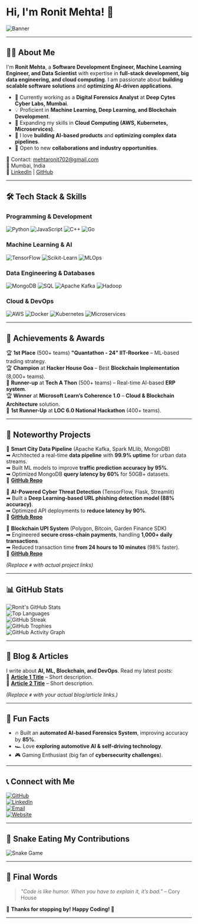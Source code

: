 <!-- =====================================================================
     Hi, I'm Ronit! 👋
     Welcome to my personal GitHub profile.
     This README showcases my professional journey, skills, projects, 
     achievements, and contributions dynamically.
     ===================================================================== -->

# Hi, I'm Ronit Mehta! 🚀  

![Banner](https://raw.githubusercontent.com/durgeshsamariya/awesome-github-profile-readme-templates/master/templates/Art/banner.png)

---

## **🧑‍💻 About Me**
I'm **Ronit Mehta**, a **Software Development Engineer, Machine Learning Engineer, and Data Scientist** with expertise in **full-stack development, big data engineering, and cloud computing**. I am passionate about **building scalable software solutions** and **optimizing AI-driven applications**.

- 🎯 Currently working as a **Digital Forensics Analyst** at **Deep Cytes Cyber Labs, Mumbai**.
- 💡 Proficient in **Machine Learning, Deep Learning, and Blockchain Development**.
- 🌱 Expanding my skills in **Cloud Computing (AWS, Kubernetes, Microservices)**.
- 🚀 I love **building AI-based products** and **optimizing complex data pipelines**.
- 💼 Open to new **collaborations and industry opportunities**.

📧 Contact: [mehtaronit702@gmail.com](mailto:mehtaronit702@gmail.com)  
📍 Mumbai, India  
🔗 [LinkedIn](https://linkedin.com/in/ronitmehta26) | [GitHub](https://github.com/Ronit26Mehta)

---

## **🛠️ Tech Stack & Skills**
### **Programming & Development**
![Python](https://img.shields.io/badge/Python-3776AB?style=flat-square&logo=python)
![JavaScript](https://img.shields.io/badge/JavaScript-F7DF1E?style=flat-square&logo=javascript)
![C++](https://img.shields.io/badge/C++-00599C?style=flat-square&logo=c%2B%2B)
![Go](https://img.shields.io/badge/Go-00ADD8?style=flat-square&logo=go)

### **Machine Learning & AI**
![TensorFlow](https://img.shields.io/badge/TensorFlow-FF6F00?style=flat-square&logo=tensorflow)
![Scikit-Learn](https://img.shields.io/badge/Scikit_Learn-F7931E?style=flat-square&logo=scikit-learn)
![MLOps](https://img.shields.io/badge/MLOps-0078D6?style=flat-square&logo=azure-devops)

### **Data Engineering & Databases**
![MongoDB](https://img.shields.io/badge/MongoDB-4EA94B?style=flat-square&logo=mongodb)
![SQL](https://img.shields.io/badge/SQL-4479A1?style=flat-square&logo=mysql)
![Apache Kafka](https://img.shields.io/badge/Kafka-231F20?style=flat-square&logo=apache-kafka)
![Hadoop](https://img.shields.io/badge/Hadoop-66CCFF?style=flat-square&logo=apache-hadoop)

### **Cloud & DevOps**
![AWS](https://img.shields.io/badge/AWS-232F3E?style=flat-square&logo=amazon-aws)
![Docker](https://img.shields.io/badge/Docker-2496ED?style=flat-square&logo=docker)
![Kubernetes](https://img.shields.io/badge/Kubernetes-326CE5?style=flat-square&logo=kubernetes)
![Microservices](https://img.shields.io/badge/Microservices-FF5733?style=flat-square&logo=linux)

---

## **🌟 Achievements & Awards**
🏆 **1st Place** (500+ teams) **"Quantathon - 24" IIT-Roorkee** – ML-based trading strategy.  
🏆 **Champion** at **Hacker House Goa** – Best **Blockchain Implementation** (8,000+ teams).  
🥈 **Runner-up** at **Tech A Thon** (500+ teams) – Real-time AI-based **ERP system**.  
🏆 **Winner** at **Microsoft Learn’s Coherence 1.0** – **Cloud & Blockchain Architecture** solution.  
🥈 **1st Runner-Up** at **LOC 6.0 National Hackathon** (400+ teams).  

---

## **🚀 Noteworthy Projects**
🔹 **Smart City Data Pipeline** (Apache Kafka, Spark MLlib, MongoDB)  
➡ Architected a real-time **data pipeline** with **99.9% uptime** for urban data streams.  
➡ Built ML models to improve **traffic prediction accuracy by 95%**.  
➡ Optimized MongoDB **query latency by 60%** for 50GB+ datasets.  
📌 **[GitHub Repo](#)**  

🔹 **AI-Powered Cyber Threat Detection** (TensorFlow, Flask, Streamlit)  
➡ Built a **Deep Learning-based URL phishing detection model (88% accuracy)**.  
➡ Optimized API deployments to **reduce latency by 90%**.  
📌 **[GitHub Repo](#)**  

🔹 **Blockchain UPI System** (Polygon, Bitcoin, Garden Finance SDK)  
➡ Engineered **secure cross-chain payments**, handling **1,000+ daily transactions**.  
➡ Reduced transaction time **from 24 hours to 10 minutes** (98% faster).  
📌 **[GitHub Repo](#)**  

*(Replace `#` with actual project links)*  

---

## **📊 GitHub Stats**
![Ronit's GitHub Stats](https://github-readme-stats.vercel.app/api?username=Ronit26Mehta&show_icons=true&theme=radical)  
![Top Languages](https://github-readme-stats.vercel.app/api/top-langs/?username=Ronit26Mehta&layout=compact&theme=radical)  
![GitHub Streak](https://github-readme-streak-stats.herokuapp.com/?user=Ronit26Mehta&theme=radical)  
![GitHub Trophies](https://github-profile-trophy.vercel.app/?username=Ronit26Mehta&theme=radical&margin-w=15)  
![GitHub Activity Graph](https://github-readme-activity-graph.vercel.app/graph?username=Ronit26Mehta&theme=react-dark)  

---

## **📢 Blog & Articles**
I write about **AI, ML, Blockchain, and DevOps**. Read my latest posts:  
📝 **[Article 1 Title](#)** – Short description.  
📝 **[Article 2 Title](#)** – Short description.  

*(Replace `#` with your actual blog/article links.)*

---

## **🎯 Fun Facts**
- 🔥 Built an **automated AI-based Forensics System**, improving accuracy by **85%**.  
- 🏎️ Love **exploring automotive AI & self-driving technology**.  
- 🎮 Gaming Enthusiast (big fan of **cybersecurity challenges**).  

---

## **📞 Connect with Me**
[![GitHub](https://img.shields.io/badge/GitHub-Ronit26Mehta-181717?style=for-the-badge&logo=github)](https://github.com/Ronit26Mehta)  
[![LinkedIn](https://img.shields.io/badge/LinkedIn-Connect-blue?style=for-the-badge&logo=linkedin)](https://linkedin.com/in/ronitmehta26)  
[![Email](https://img.shields.io/badge/Email-Contact-orange?style=for-the-badge&logo=gmail)](mailto:mehtaronit702@gmail.com)  
[![Website](https://img.shields.io/badge/Website-Visit-green?style=for-the-badge&logo=google-chrome)](#)  

---

## **🐍 Snake Eating My Contributions**
![Snake Game](https://raw.githubusercontent.com/durgeshsamariya/awesome-github-profile-readme-templates/master/templates/Images/snake.svg)

---

## **🚀 Final Words**
> *"Code is like humor. When you have to explain it, it’s bad."* – Cory House  

📌 **Thanks for stopping by!** **Happy Coding! 🚀**

---
